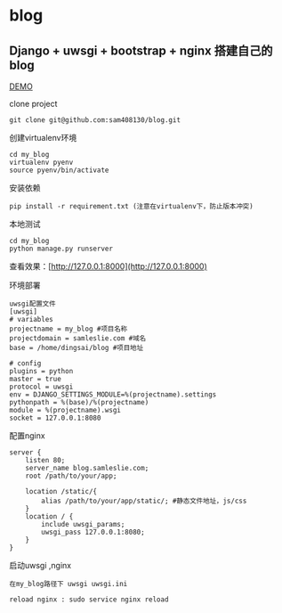 # blog

Django + uwsgi + bootstrap + nginx 搭建自己的blog
---
[DEMO](http://blog.samleslie.com)


clone project

```
git clone git@github.com:sam408130/blog.git
```

创建virtualenv环境

```
cd my_blog
virtualenv pyenv
source pyenv/bin/activate
```

安装依赖

```
pip install -r requirement.txt (注意在virtualenv下，防止版本冲突)
```

本地测试
```
cd my_blog
python manage.py runserver
```
查看效果：[http://127.0.0.1:8000](http://127.0.0.1:8000)

环境部署

```
uwsgi配置文件
[uwsgi]
# variables
projectname = my_blog #项目名称       
projectdomain = samleslie.com #域名
base = /home/dingsai/blog #项目地址       

# config
plugins = python
master = true
protocol = uwsgi
env = DJANGO_SETTINGS_MODULE=%(projectname).settings
pythonpath = %(base)/%(projectname)
module = %(projectname).wsgi
socket = 127.0.0.1:8080     
```

配置nginx

```
server {
    listen 80;
    server_name blog.samleslie.com;
    root /path/to/your/app;

    location /static/{
        alias /path/to/your/app/static/; #静态文件地址，js/css
    }
    location / {
        include uwsgi_params;
        uwsgi_pass 127.0.0.1:8080;
    }
}
```

启动uwsgi ,nginx 
```
在my_blog路径下 uwsgi uwsgi.ini

reload nginx : sudo service nginx reload

```


